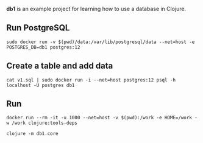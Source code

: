 __db1__ is an example project for learning how to use a database in Clojure.

## Run PostgreSQL

````
sudo docker run -v $(pwd)/data:/var/lib/postgresql/data --net=host -e POSTGRES_DB=db1 postgres:12
````

## Create a table and add data

````
cat v1.sql | sudo docker run -i --net=host postgres:12 psql -h localhost -U postgres db1
````


## Run

````
docker run --rm -it -u 1000 --net=host -v $(pwd):/work -e HOME=/work -w /work clojure:tools-deps
````

````
clojure -m db1.core
````